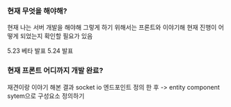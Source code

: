 ### 현재 무엇을 해야해?
현재 나는 서버 개발을 해야해 그렇게 하기 위해서는 프론트와 이야기해 현재 진행이 어떻게 되었는지 확인할 필요가 있음 

5.23 베타 발표 
5.24 발표 

### 현재 프론트 어디까지 개발 완료?
재견이랑 이야기 해본 결과 
socket io 엔드포인트 정의 한 후 -> entity component sytem으로 구성요소 정의하기 